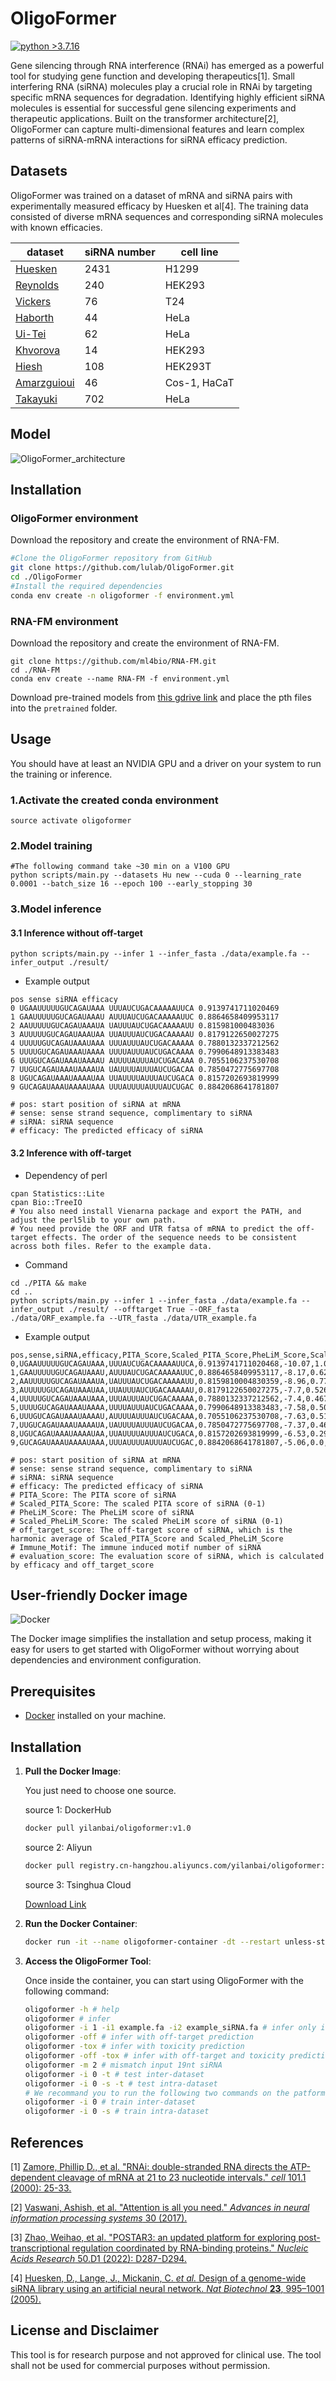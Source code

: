 # OligoFormer

[![python >3.7.16](https://img.shields.io/badge/python-3.7.16-brightgreen)](https://www.python.org/) 

Gene silencing through RNA interference (RNAi) has emerged as a powerful tool for studying gene function and developing therapeutics[1]. Small interfering RNA (siRNA) molecules play a crucial role in RNAi by targeting specific mRNA sequences for degradation. Identifying highly efficient siRNA molecules is essential for successful gene silencing experiments and therapeutic applications. Built on the transformer architecture[2],  OligoFormer can capture multi-dimensional features and learn complex patterns of siRNA-mRNA interactions for siRNA efficacy prediction.

## Datasets

OligoFormer was trained on a dataset of mRNA and siRNA pairs with experimentally measured efficacy by Huesken et al[4]. The training data consisted of diverse mRNA sequences and corresponding siRNA molecules with known efficacies.

| dataset                                                      | siRNA number | cell  line              | 
| ------------------------------------------------------------ | ------------ | ----------------------- | 
| [Huesken](https://www.nature.com/articles/nbt1118)           | 2431         | H1299                   |
| [Reynolds](https://www.nature.com/articles/nbt936)           | 240          | HEK293                  | 
| [Vickers](https://www.jbc.org/article/S0021-9258(19)32641-9/fulltext) | 76           | T24                     | 
| [Haborth](https://www.liebertpub.com/doi/10.1089/108729003321629638) | 44           | HeLa                    |     
| [Ui-](https://academic.oup.com/nar/article/32/3/936/2904484?login=false)[Tei](https://academic.oup.com/nar/article/32/3/936/2904484?login=false) | 62           |             HeLa                           |
| [Khvorova](https://www.nature.com/articles/nbt936)           | 14           | HEK293                  | 
| [Hiesh](https://academic.oup.com/nar/article/32/3/893/2904476) | 108          | HEK293T                 | 
| [Amarzguioui](https://pubmed.ncbi.nlm.nih.gov/12527766/)     | 46           | Cos-1,  HaCaT           |
| [Takayuki](https://academic.oup.com/nar/article/35/4/e27/1079934) | 702          | HeLa                    | 

## Model

![OligoFormer_architecture](figures/Figure1.png)

## Installation

### OligoFormer environment

Download the repository and create the environment of RNA-FM.

```bash
#Clone the OligoFormer repository from GitHub
git clone https://github.com/lulab/OligoFormer.git
cd ./OligoFormer
#Install the required dependencies
conda env create -n oligoformer -f environment.yml
```

### RNA-FM environment

Download the repository and create the environment of RNA-FM.
```
git clone https://github.com/ml4bio/RNA-FM.git
cd ./RNA-FM
conda env create --name RNA-FM -f environment.yml
```

Download pre-trained models from [this gdrive link](https://drive.google.com/drive/folders/1VGye74GnNXbUMKx6QYYectZrY7G2pQ_J?usp=share_link) and place the pth files into the `pretrained` folder.



## Usage

You should have at least an NVIDIA GPU and a driver on your system to run the training or inference.

### 1.Activate the created conda environment

```source activate oligoformer```

### 2.Model training

```
#The following command take ~30 min on a V100 GPU
python scripts/main.py --datasets Hu new --cuda 0 --learning_rate 0.0001 --batch_size 16 --epoch 100 --early_stopping 30
```

### 3.Model inference

#### 3.1 Inference without off-target

```
python scripts/main.py --infer 1 --infer_fasta ./data/example.fa --infer_output ./result/
```

- Example output

```text
pos sense siRNA efficacy
0 UGAAUUUUUGUCAGAUAAA UUUAUCUGACAAAAAUUCA 0.9139741711020469
1 GAAUUUUUGUCAGAUAAAU AUUUAUCUGACAAAAAUUC 0.8864658409953117
2 AAUUUUUGUCAGAUAAAUA UAUUUAUCUGACAAAAAUU 0.815981000483036
3 AUUUUUGUCAGAUAAAUAA UUAUUUAUCUGACAAAAAU 0.8179122650027275
4 UUUUUGUCAGAUAAAUAAA UUUAUUUAUCUGACAAAAA 0.7880132337212562
5 UUUUGUCAGAUAAAUAAAA UUUUAUUUAUCUGACAAAA 0.7990648913383483
6 UUUGUCAGAUAAAUAAAAU AUUUUAUUUAUCUGACAAA 0.7055106237530708
7 UUGUCAGAUAAAUAAAAUA UAUUUUAUUUAUCUGACAA 0.7850472775697708
8 UGUCAGAUAAAUAAAAUAA UUAUUUUAUUUAUCUGACA 0.8157202693819999
9 GUCAGAUAAAUAAAAUAAA UUUAUUUUAUUUAUCUGAC 0.8842068641781807

# pos: start position of siRNA at mRNA
# sense: sense strand sequence, complimentary to siRNA
# siRNA: siRNA sequence
# efficacy: The predicted efficacy of siRNA
```

#### 3.2 Inference with off-target

- Dependency of perl

```
cpan Statistics::Lite
cpan Bio::TreeIO
# You also need install Vienarna package and export the PATH, and adjust the perl5lib to your own path.
# You need provide the ORF and UTR fatsa of mRNA to predict the off-target effects. The order of the sequence needs to be consistent across both files. Refer to the example data.
```

- Command

```
cd ./PITA && make
cd ..
python scripts/main.py --infer 1 --infer_fasta ./data/example.fa --infer_output ./result/ --offtarget True --ORF_fasta ./data/ORF_example.fa --UTR_fasta ./data/UTR_example.fa
```

- Example output

```text
pos,sense,siRNA,efficacy,PITA_Score,Scaled_PITA_Score,PheLiM_Score,Scaled_PheLiM_Score,off_target_score,Immune_Motif,evaluation_score
0,UGAAUUUUUGUCAGAUAAA,UUUAUCUGACAAAAAUUCA,0.9139741711020468,-10.07,1.0,0.28300000000000003,0.2866379310344829,0.671262782443687,0,0.5351767612351033
1,GAAUUUUUGUCAGAUAAAU,AUUUAUCUGACAAAAAUUC,0.8864658409953117,-8.17,0.6207584830339321,0.15,0.0,0.0,0,1.0
2,AAUUUUUGUCAGAUAAAUA,UAUUUAUCUGACAAAAAUU,0.8159810004830359,-8.96,0.7784431137724552,0.23399999999999999,0.1810344827586207,0.4425563810483377,0,0.4636817856550889
3,AUUUUUGUCAGAUAAAUAA,UUAUUUAUCUGACAAAAAU,0.8179122650027275,-7.7,0.5269461077844312,0.5660000000000001,0.8965517241379312,1.0,0,0.20202874870817145
4,UUUUUGUCAGAUAAAUAAA,UUUAUUUAUCUGACAAAAA,0.7880132337212562,-7.4,0.4670658682634731,0.368,0.4698275862068966,0.705735069085299,0,0.26680191635745165
5,UUUUGUCAGAUAAAUAAAA,UUUUAUUUAUCUGACAAAA,0.7990648913383483,-7.58,0.502994011976048,0.38,0.49568965517241387,0.7522461644008175,0,0.26754605953645344
6,UUUGUCAGAUAAAUAAAAU,AUUUUAUUUAUCUGACAAA,0.7055106237530708,-7.63,0.5129740518962076,0.5720000000000001,0.9094827586206898,0.9882482133646434,0,0.0
7,UUGUCAGAUAAAUAAAAUA,UAUUUUAUUUAUCUGACAA,0.7850472775697708,-7.37,0.46107784431137727,0.614,1.0,0.9508590794451448,0,0.15983727224740343
8,UGUCAGAUAAAUAAAAUAA,UUAUUUUAUUUAUCUGACA,0.8157202693819999,-6.53,0.2934131736526947,0.61,0.9913793103448276,0.682184317952127,0,0.33302818248637234
9,GUCAGAUAAAUAAAAUAAA,UUUAUUUUAUUUAUCUGAC,0.8842068641781807,-5.06,0.0,0.19899999999999998,0.10560344827586204,0.0,0,0.9941495828005047

# pos: start position of siRNA at mRNA
# sense: sense strand sequence, complimentary to siRNA
# siRNA: siRNA sequence
# efficacy: The predicted efficacy of siRNA
# PITA_Score: The PITA score of siRNA
# Scaled_PITA_Score: The scaled PITA score of siRNA (0-1)
# PheLiM_Score: The PheLiM score of siRNA
# Scaled_PheLiM_Score: The scaled PheLiM score of siRNA (0-1)
# off_target_score: The off-target score of siRNA, which is the harmonic average of Scaled_PITA_Score and Scaled_PheLiM_Score
# Immune_Motif: The immune induced motif number of siRNA
# evaluation_score: The evaluation score of siRNA, which is calculated by efficacy and off_target_score
```

## User-friendly Docker image

![Docker](https://img.shields.io/badge/Docker-Ready-blue)

The Docker image simplifies the installation and setup process, making it easy for users to get started with OligoFormer without worrying about dependencies and environment configuration.

## Prerequisites

- [Docker](https://www.docker.com/get-started) installed on your machine.

## Installation

1. **Pull the Docker Image**:

    
    You just need to choose one source.

    source 1: DockerHub
    ```sh
    docker pull yilanbai/oligoformer:v1.0
    ```
    source 2: Aliyun
    ```sh
    docker pull registry.cn-hangzhou.aliyuncs.com/yilanbai/oligoformer:v1.0
    ```
    source 3: Tsinghua Cloud
   
    [Download Link](https://cloud.tsinghua.edu.cn/f/2cca306e868a4b7897d3/)

3. **Run the Docker Container**:

    ```sh
    docker run -it --name oligoformer-container -dt --restart unless-stopped yilanbai/oligoformer:v1.0 && docker exec -it oligoformer-container bash
    ```

4. **Access the OligoFormer Tool**:

    Once inside the container, you can start using OligoFormer with the following command:

    ```sh
    oligoformer -h # help
    oligoformer # infer
    oligoformer -i 1 -i1 example.fa -i2 example_siRNA.fa # infer only interested siRNA(faster)
    oligoformer -off # infer with off-target prediction
    oligoformer -tox # infer with toxicity prediction
    oligoformer -off -tox # infer with off-target and toxicity prediction
    oligoformer -m 2 # mismatch input 19nt siRNA
    oligoformer -i 0 -t # test inter-dataset
    oligoformer -i 0 -s -t # test intra-dataset
    # We recommand you to run the following two commands on the patform with GPUs.
    oligoformer -i 0 # train inter-dataset
    oligoformer -i 0 -s # train intra-dataset
    
## References

[1] [Zamore, Phillip D., et al. "RNAi: double-stranded RNA directs the ATP-dependent cleavage of mRNA at 21 to 23 nucleotide intervals." *cell* 101.1 (2000): 25-33.](https://www.sciencedirect.com/science/article/pii/S0092867400806200)

[2] [Vaswani, Ashish, et al. "Attention is all you need." *Advances in neural information processing systems* 30 (2017).](https://proceedings.neurips.cc/paper/2017/file/3f5ee243547dee91fbd053c1c4a845aa-Paper.pdf)

[3] [Zhao, Weihao, et al. "POSTAR3: an updated platform for exploring post-transcriptional regulation coordinated by RNA-binding proteins." *Nucleic Acids Research* 50.D1 (2022): D287-D294.](https://academic.oup.com/nar/article/50/D1/D287/6353804)

[4] [Huesken, D., Lange, J., Mickanin, C. *et al.* Design of a genome-wide siRNA library using an artificial neural network. *Nat Biotechnol* **23**, 995–1001 (2005).](https://www.nature.com/articles/nbt1118#Abs1)

## License and Disclaimer
This tool is for research purpose and not approved for clinical use. The tool shall not be used for commercial purposes without permission.

